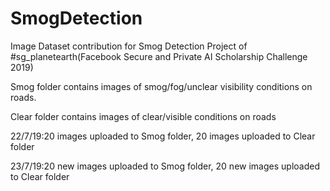 # SmogDetection

Image Dataset contribution for Smog Detection Project of #sg_planetearth(Facebook Secure and Private AI Scholarship Challenge 2019)

Smog folder contains images of smog/fog/unclear visibility conditions on roads.

Clear folder contains images of clear/visible conditions on roads

22/7/19:20 images uploaded to Smog folder, 20 images uploaded to Clear folder

23/7/19:20 new images uploaded to Smog folder, 20 new images uploaded to Clear folder
